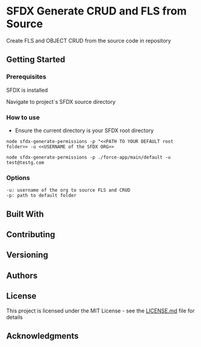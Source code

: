 # SFDX Generate CRUD and FLS from Source

Create FLS and OBJECT CRUD from the source code in repository

## Getting Started

### Prerequisites

SFDX is installed

Navigate to project`s SFDX source directory

### How to use

- Ensure the current directory is your SFDX root directory

```
node sfdx-generate-permissions -p "<<PATH TO YOUR DEFAULT root folder>> -u <<USERNAME of the SFDX ORG>>
```

```
node sfdx-generate-permissions -p ./force-app/main/default -u test@testg.com
```

### Options

    -u: username of the org to source FLS and CRUD
    -p: path to default folder

## Built With

## Contributing

## Versioning

## Authors

## License

This project is licensed under the MIT License - see the [LICENSE.md](LICENSE.md) file for details

## Acknowledgments
